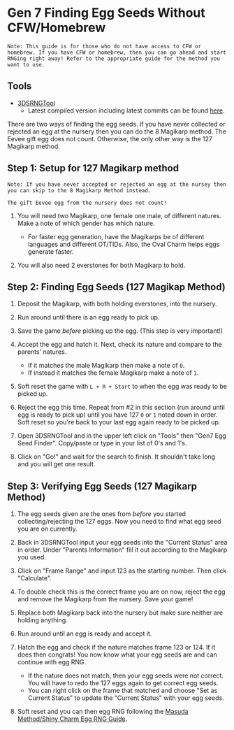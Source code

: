 # Gen 7 Finding Egg Seeds Without CFW/Homebrew

```
Note: This guide is for those who do not have access to CFW or homebrew. If you have CFW or homebrew, then you can go ahead and start RNGing right away! Refer to the appropriate guide for the method you want to use.
```

## Tools
- [3DSRNGTool](https://github.com/wwwwwwzx/3DSRNGTool/releases)
    - Latest compiled version including latest commits can be found [here](https://ci.appveyor.com/project/wwwwwwzx/3dsrngtool/build/artifacts).

There are two ways of finding the egg seeds. If you have never collected or rejected an egg at the nursery then you can do the 8 Magikarp method. The Eevee gift egg does not count. Otherwise, the only other way is the 127 Magikarp method.


## Step 1: Setup for 127 Magikarp method

```
Note: If you have never accepted or rejected an egg at the nursey then you can skip to the 8 Magikarp Method instead.

The gift Eevee egg from the nursery does not count!
```

1. You will need two Magikarp, one female one male, of different natures. Make a note of which gender has which nature.
    - For faster egg generation, have the Magikarps be of different languages and different OT/TIDs. Also, the Oval Charm helps eggs generate faster.

2. You will also need 2 everstones for both Magikarp to hold.

## Step 2: Finding Egg Seeds (127 Magikap Method)

1. Deposit the Magikarp, with both holding everstones, into the nursery.

2. Run around until there is an egg ready to pick up.

3. Save the game *before* picking up the egg. (This step is very important!)

4. Accept the egg and hatch it. Next, check its nature and compare to the parents' natures.
    - If it matches the male Magikarp then make a note of `0`.
    - If instead it matches the female Magikarp make a note of `1`.   

5. Soft reset the game with `L + R + Start` to when the egg was ready to be picked up.

6. Reject the egg this time. Repeat from #2 in this section (run around until egg is ready to pick up) until you have 127 `0` or `1` noted down in order. Soft reset so you're back to your last egg again ready to be picked up.

7. Open 3DSRNGTool and in the upper left click on "Tools" then "Gen7 Egg Seed Finder". Copy/paste or type in your list of 0's and 1's.

8. Click on "Go!" and wait for the search to finish. It shouldn't take long and you will get one result.

## Step 3: Verifying Egg Seeds (127 Magikarp Method)

1. The egg seeds given are the ones from *before* you started collecting/rejecting the 127 eggs. Now you need to find what egg seed you are on currently.

2. Back in 3DSRNGTool input your egg seeds into the "Current Status" area in order. Under "Parents Information" fill it out according to the Magikarp you used.

3. Click on "Frame Range" and input 123 as the starting number. Then click "Calculate".

4. To double check this is the correct frame you are on now, reject the egg and remove the Magikarp from the nursery. Save your game!

5. Replace both Magikarp back into the nursery but make sure neither are holding anything.

6.  Run around until an egg is ready and accept it.

7. Hatch the egg and check if the nature matches frame 123 or 124. If it does then congrats! You now know what your egg seeds are and can continue with egg RNG.
    - If the nature does not match, then your egg seeds were not correct. You will have to redo the 127 eggs again to get correct egg seeds.
    - You can right click on the frame that matched and choose "Set as Current Status" to update the "Current Status" with your egg seeds.

8. Soft reset and you can then egg RNG following the [Masuda Method/Shiny Charm Egg RNG Guide](https://pokemonrng.com/guides/sm/en/egg%20masuda%20method-shiny%20charm.md).  
